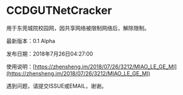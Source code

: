 # CCDGUTNetCracker
用于东莞城院校园网，因共享网络被限制网络后，解除限制。

最新版本：0.1 Alpha

发布日期：2018年7月26日04:27:00

使用说明：[https://zhensheng.im/2018/07/26/3212/MIAO_LE_GE_MI](https://zhensheng.im/2018/07/26/3212/MIAO_LE_GE_MI)


遇到问题，请提交ISSUE或EMAIL，谢谢。

